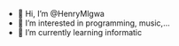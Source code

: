 - 👋 Hi, I’m @HenryMlgwa
- 👀 I’m interested in programming, music,...
- 🌱 I’m currently learning informatic

<!---
HenryMlgwa/HenryMlgwa is a ✨ special ✨ repository because its `README.md` (this file) appears on your GitHub profile.
You can click the Preview link to take a look at your changes.
--->
